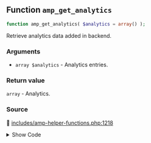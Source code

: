## Function `amp_get_analytics`

```php
function amp_get_analytics( $analytics = array() );
```

Retrieve analytics data added in backend.

### Arguments

* `array $analytics` - Analytics entries.

### Return value

`array` - Analytics.

### Source

:link: [includes/amp-helper-functions.php:1218](../../includes/amp-helper-functions.php#L1218-L1248)

<details>
<summary>Show Code</summary>

```php
function amp_get_analytics( $analytics = [] ) {
	$analytics_entries = AMP_Options_Manager::get_option( Option::ANALYTICS, [] );

	/**
	 * Add amp-analytics tags.
	 *
	 * This filter allows you to easily insert any amp-analytics tags without needing much heavy lifting.
	 * This filter should be used to alter entries for transitional mode.
	 *
	 * @since 0.7
	 *
	 * @param array $analytics_entries An associative array of the analytics entries we want to output. Each array entry must have a unique key, and the value should be an array with the following keys: `type`, `attributes`, `config_data`. See readme for more details.
	 */
	$analytics_entries = apply_filters( 'amp_analytics_entries', $analytics_entries );

	if ( ! $analytics_entries ) {
		return $analytics;
	}

	foreach ( $analytics_entries as $entry_id => $entry ) {
		if ( ! isset( $entry['attributes'] ) ) {
			$entry['attributes'] = [];
		}
		if ( ! isset( $entry['config_data'] ) && isset( $entry['config'] ) && is_string( $entry['config'] ) ) {
			$entry['config_data'] = json_decode( $entry['config'] );
		}
		$analytics[ $entry_id ] = $entry;
	}

	return $analytics;
}
```

</details>
